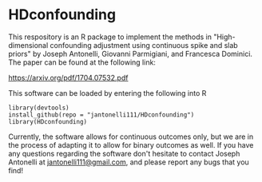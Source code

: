 # HDconfounding

This respository is an R package to implement the methods in "High-dimensional confounding adjustment using continuous spike and slab priors" by Joseph Antonelli, Giovanni Parmigiani, and Francesca Dominici.
The paper can be found at the following link:

https://arxiv.org/pdf/1704.07532.pdf

This software can be loaded by entering the following into R

```{r, echo=TRUE, message=FALSE}
library(devtools)
install_github(repo = "jantonelli111/HDconfounding")
library(HDconfounding)
```
Currently, the software allows for continuous outcomes only, but we are in the process of adapting it to allow for binary outcomes as well. If you have any questions regarding the software don't hesitate to contact Joseph Antonelli at jantonelli111@gmail.com, and please report any bugs that you find!

